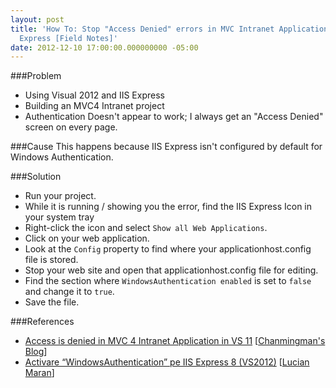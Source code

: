 ```yaml
---
layout: post
title: 'How To: Stop "Access Denied" errors in MVC Intranet Applications VS 2012/IIS
  Express [Field Notes]'
date: 2012-12-10 17:00:00.000000000 -05:00
---
```

###Problem
* Using Visual 2012 and IIS Express
* Building an MVC4 Intranet project
* Authentication Doesn't appear to work; I always get an "Access Denied" screen on every page.

###Cause
This happens because IIS Express isn't configured by default for Windows Authentication.

###Solution
* Run your project.
* While it is running / showing you the error, find the IIS Express Icon in your system tray
* Right-click the icon and select `Show all Web Applications`.
* Click on your web application.
* Look at the `Config` property to find where your applicationhost.config file is stored.
* Stop your web site and open that applicationhost.config file for editing.
* Find the section where `WindowsAuthentication enabled` is set to `false` and change it to `true`. 
* Save the file.

###References


* <a href="http://chanmingman.wordpress.com/2012/06/19/access-is-denied-in-mvc-4-intranet-application-in-vs-11/">Access is denied in MVC 4 Intranet Application in VS 11</a> [<a href="http://chanmingman.wordpress.com/">Chanmingman's Blog</a>]
* <a href="http://maran.ro/2012/09/06/activare-windowsauthentication-pe-iis-express-8-vs2012/">Activare “WindowsAuthentication” pe IIS Express 8 (VS2012)</a> [<a href="http://maran.ro/">Lucian Maran</a>]</ul>
